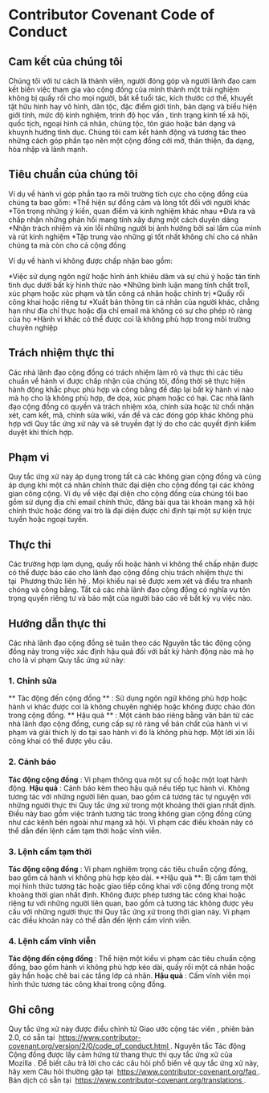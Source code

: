 # Contributor Covenant Code of Conduct
## Cam kết của chúng tôi
Chúng tôi với tư cách là thành viên, người đóng góp và người lãnh đạo cam kết biến việc tham gia vào cộng đồng của mình thành một trải nghiệm không bị quấy rối cho mọi người, bất kể tuổi tác, kích thước cơ thể, khuyết tật hữu hình hay vô hình, dân tộc, đặc điểm giới tính, bản dạng và biểu hiện giới tính, mức độ kinh nghiệm, trình độ học vấn , tình trạng kinh tế xã hội, quốc tịch, ngoại hình cá nhân, chủng tộc, tôn giáo hoặc bản dạng và khuynh hướng tình dục.
Chúng tôi cam kết hành động và tương tác theo những cách góp phần tạo nên một cộng đồng cởi mở, thân thiện, đa dạng, hòa nhập và lành mạnh.
## Tiêu chuẩn của chúng tôi
Ví dụ về hành vi góp phần tạo ra môi trường tích cực cho cộng đồng của chúng ta bao gồm:
*Thể hiện sự đồng cảm và lòng tốt đối với người khác
*Tôn trọng những ý kiến, quan điểm và kinh nghiệm khác nhau
*Đưa ra và chấp nhận những phản hồi mang tính xây dựng một cách duyên dáng
*Nhận trách nhiệm và xin lỗi những người bị ảnh hưởng bởi sai lầm của mình và rút kinh nghiệm
*Tập trung vào những gì tốt nhất không chỉ cho cá nhân chúng ta mà còn cho cả cộng đồng

Ví dụ về hành vi không được chấp nhận bao gồm:

*Việc sử dụng ngôn ngữ hoặc hình ảnh khiêu dâm và sự chú ý hoặc tán tỉnh tình dục dưới bất kỳ hình thức nào
*Những bình luận mang tính chất troll, xúc phạm hoặc xúc phạm và tấn công cá nhân hoặc chính trị
*Quấy rối công khai hoặc riêng tư
*Xuất bản thông tin cá nhân của người khác, chẳng hạn như địa chỉ thực hoặc địa chỉ email mà không có sự cho phép rõ ràng của họ
*Hành vi khác có thể được coi là không phù hợp trong môi trường chuyên nghiệp
## Trách nhiệm thực thi
Các nhà lãnh đạo cộng đồng có trách nhiệm làm rõ và thực thi các tiêu chuẩn về hành vi được chấp nhận của chúng tôi, đồng thời sẽ thực hiện hành động khắc phục phù hợp và công bằng để đáp lại bất kỳ hành vi nào mà họ cho là không phù hợp, đe dọa, xúc phạm hoặc có hại.
Các nhà lãnh đạo cộng đồng có quyền và trách nhiệm xóa, chỉnh sửa hoặc từ chối nhận xét, cam kết, mã, chỉnh sửa wiki, vấn đề và các đóng góp khác không phù hợp với Quy tắc ứng xử này và sẽ truyền đạt lý do cho các quyết định kiểm duyệt khi thích hợp.
## Phạm vi
Quy tắc ứng xử này áp dụng trong tất cả các không gian cộng đồng và cũng áp dụng khi một cá nhân chính thức đại diện cho cộng đồng tại các không gian công cộng. Ví dụ về việc đại diện cho cộng đồng của chúng tôi bao gồm sử dụng địa chỉ email chính thức, đăng bài qua tài khoản mạng xã hội chính thức hoặc đóng vai trò là đại diện được chỉ định tại một sự kiện trực tuyến hoặc ngoại tuyến.
## Thực thi
Các trường hợp lạm dụng, quấy rối hoặc hành vi không thể chấp nhận được có thể được báo cáo cho lãnh đạo cộng đồng chịu trách nhiệm thực thi tại  Phương thức liên hệ . Mọi khiếu nại sẽ được xem xét và điều tra nhanh chóng và công bằng.
Tất cả các nhà lãnh đạo cộng đồng có nghĩa vụ tôn trọng quyền riêng tư và bảo mật của người báo cáo về bất kỳ vụ việc nào.
## Hướng dẫn thực thi
Các nhà lãnh đạo cộng đồng sẽ tuân theo các Nguyên tắc tác động cộng đồng này trong việc xác định hậu quả đối với bất kỳ hành động nào mà họ cho là vi phạm Quy tắc ứng xử này:
### 1. Chỉnh sửa
** Tác động đến cộng đồng ** : Sử dụng ngôn ngữ không phù hợp hoặc hành vi khác được coi là không chuyên nghiệp hoặc không được chào đón trong cộng đồng.
** Hậu quả ** : Một cảnh báo riêng bằng văn bản từ các nhà lãnh đạo cộng đồng, cung cấp sự rõ ràng về bản chất của hành vi vi phạm và giải thích lý do tại sao hành vi đó là không phù hợp. Một lời xin lỗi công khai có thể được yêu cầu.
### 2. Cảnh báo
**Tác động cộng đồng** : Vi phạm thông qua một sự cố hoặc một loạt hành động.
**Hậu quả** : Cảnh báo kèm theo hậu quả nếu tiếp tục hành vi. Không tương tác với những người liên quan, bao gồm cả tương tác tự nguyện với những người thực thi Quy tắc ứng xử trong một khoảng thời gian nhất định. Điều này bao gồm việc tránh tương tác trong không gian cộng đồng cũng như các kênh bên ngoài như mạng xã hội. Vi phạm các điều khoản này có thể dẫn đến lệnh cấm tạm thời hoặc vĩnh viễn.
### 3. Lệnh cấm tạm thời
**Tác động cộng đồng** : Vi phạm nghiêm trọng các tiêu chuẩn cộng đồng, bao gồm cả hành vi không phù hợp kéo dài.
**Hậu quả **: Bị cấm tạm thời mọi hình thức tương tác hoặc giao tiếp công khai với cộng đồng trong một khoảng thời gian nhất định. Không được phép tương tác công khai hoặc riêng tư với những người liên quan, bao gồm cả tương tác không được yêu cầu với những người thực thi Quy tắc ứng xử trong thời gian này. Vi phạm các điều khoản này có thể dẫn đến lệnh cấm vĩnh viễn.
### 4. Lệnh cấm vĩnh viễn
**Tác động đến cộng đồng** : Thể hiện một kiểu vi phạm các tiêu chuẩn cộng đồng, bao gồm hành vi không phù hợp kéo dài, quấy rối một cá nhân hoặc gây hấn hoặc chê bai các tầng lớp cá nhân.
**Hậu quả** : Cấm vĩnh viễn mọi hình thức tương tác công khai trong cộng đồng.
## Ghi công
Quy tắc ứng xử này được điều chỉnh từ Giao ước cộng tác viên , phiên bản 2.0, có sẵn tại  https://www.contributor-covenant.org/version/2/0/code_of_conduct.html .
Nguyên tắc Tác động Cộng đồng được lấy cảm hứng từ thang thực thi quy tắc ứng xử của Mozilla .
Để biết câu trả lời cho các câu hỏi phổ biến về quy tắc ứng xử này, hãy xem Câu hỏi thường gặp tại  https://www.contributor-covenant.org/faq . Bản dịch có sẵn tại  https://www.contributor-covenant.org/translations .
